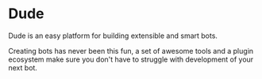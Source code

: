 # Dude

 Dude is an easy platform for building extensible and smart bots.
 
 Creating bots has never been this fun, a set of awesome tools and a plugin ecosystem make sure you don't have to struggle with development of your next bot.


